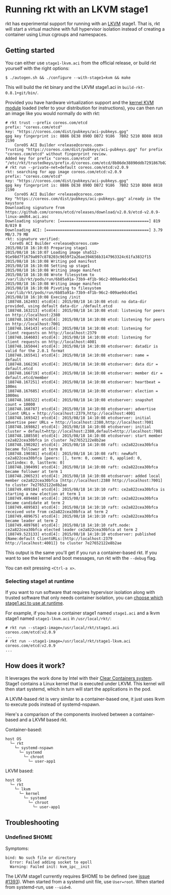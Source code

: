 # Running rkt with an LKVM stage1

rkt has experimental support for running with an [LKVM](https://kernel.googlesource.com/pub/scm/linux/kernel/git/will/kvmtool/+/master/README) stage1.
That is, rkt will start a virtual machine with full hypervisor isolation instead of creating a container using Linux cgroups and namespaces.

## Getting started

You can either use `stage1-lkvm.aci` from the official release, or build rkt yourself with the right options:

```
$ ./autogen.sh && ./configure --with-stage1=kvm && make
```

This will build the rkt binary and the LKVM stage1.aci in `build-rkt-0.8.1+git/bin/`.

Provided you have hardware virtualization support and the [kernel KVM module](http://www.linux-kvm.org/page/Getting_the_kvm_kernel_modules) loaded (refer to your distribution for instructions), you can then run an image like you would normally do with rkt:

```
# rkt trust --prefix coreos.com/etcd
prefix: "coreos.com/etcd"
key: "https://coreos.com/dist/pubkeys/aci-pubkeys.gpg"
gpg key fingerprint is: 8B86 DE38 890D DB72 9186  7B02 5210 BD88 8818 2190
	CoreOS ACI Builder <release@coreos.com>
Trusting "https://coreos.com/dist/pubkeys/aci-pubkeys.gpg" for prefix "coreos.com/etcd" without fingerprint review.
Added key for prefix "coreos.com/etcd" at "/etc/rkt/trustedkeys/prefix.d/coreos.com/etcd/8b86de38890ddb7291867b025210bd8888182190"
# rkt run --private-net=default coreos.com/etcd:v2.0.9
rkt: searching for app image coreos.com/etcd:v2.0.9
prefix: "coreos.com/etcd"
key: "https://coreos.com/dist/pubkeys/aci-pubkeys.gpg"
gpg key fingerprint is: 8B86 DE38 890D DB72 9186  7B02 5210 BD88 8818 2190
	CoreOS ACI Builder <release@coreos.com>
Key "https://coreos.com/dist/pubkeys/aci-pubkeys.gpg" already in the keystore
Downloading signature from https://github.com/coreos/etcd/releases/download/v2.0.9/etcd-v2.0.9-linux-amd64.aci.asc
Downloading signature: [=======================================] 819 B/819 B
Downloading ACI: [=============================================] 3.79 MB/3.79 MB
rkt: signature verified:
  CoreOS ACI Builder <release@coreos.com>
2015/08/18 16:10:03 Preparing stage1
2015/08/18 16:10:07 Loading image sha512-91e98d7f1679a097c878203c9659f2a26ae394656b3147963324c61fa3832f15
2015/08/18 16:10:08 Writing pod manifest
2015/08/18 16:10:08 Setting up stage1
2015/08/18 16:10:08 Writing image manifest
2015/08/18 16:10:08 Wrote filesystem to /var/lib/rkt/pods/run/6b85a91a-73b9-4f1b-96c2-009ae9dc45e1
2015/08/18 16:10:08 Writing image manifest
2015/08/18 16:10:08 Pivoting to filesystem /var/lib/rkt/pods/run/6b85a91a-73b9-4f1b-96c2-009ae9dc45e1
2015/08/18 16:10:08 Execing /init
[188748.162493] etcd[4]: 2015/08/18 14:10:08 etcd: no data-dir provided, using default data-dir ./default.etcd
[188748.163213] etcd[4]: 2015/08/18 14:10:08 etcd: listening for peers on http://localhost:2380
[188748.163674] etcd[4]: 2015/08/18 14:10:08 etcd: listening for peers on http://localhost:7001
[188748.164143] etcd[4]: 2015/08/18 14:10:08 etcd: listening for client requests on http://localhost:2379
[188748.164603] etcd[4]: 2015/08/18 14:10:08 etcd: listening for client requests on http://localhost:4001
[188748.165044] etcd[4]: 2015/08/18 14:10:08 etcdserver: datadir is valid for the 2.0.1 format
[188748.165541] etcd[4]: 2015/08/18 14:10:08 etcdserver: name = default
[188748.166236] etcd[4]: 2015/08/18 14:10:08 etcdserver: data dir = default.etcd
[188748.166719] etcd[4]: 2015/08/18 14:10:08 etcdserver: member dir = default.etcd/member
[188748.167251] etcd[4]: 2015/08/18 14:10:08 etcdserver: heartbeat = 100ms
[188748.167685] etcd[4]: 2015/08/18 14:10:08 etcdserver: election = 1000ms
[188748.168322] etcd[4]: 2015/08/18 14:10:08 etcdserver: snapshot count = 10000
[188748.168787] etcd[4]: 2015/08/18 14:10:08 etcdserver: advertise client URLs = http://localhost:2379,http://localhost:4001
[188748.169342] etcd[4]: 2015/08/18 14:10:08 etcdserver: initial advertise peer URLs = http://localhost:2380,http://localhost:7001
[188748.169862] etcd[4]: 2015/08/18 14:10:08 etcdserver: initial cluster = default=http://localhost:2380,default=http://localhost:7001
[188748.188550] etcd[4]: 2015/08/18 14:10:08 etcdserver: start member ce2a822cea30bfca in cluster 7e27652122e8b2ae
[188748.190202] etcd[4]: 2015/08/18 14:10:08 raft: ce2a822cea30bfca became follower at term 0
[188748.190381] etcd[4]: 2015/08/18 14:10:08 raft: newRaft ce2a822cea30bfca [peers: [], term: 0, commit: 0, applied: 0, lastindex: 0, lastterm: 0]
[188748.190499] etcd[4]: 2015/08/18 14:10:08 raft: ce2a822cea30bfca became follower at term 1
[188748.206523] etcd[4]: 2015/08/18 14:10:08 etcdserver: added local member ce2a822cea30bfca [http://localhost:2380 http://localhost:7001] to cluster 7e27652122e8b2ae
[188749.489184] etcd[4]: 2015/08/18 14:10:10 raft: ce2a822cea30bfca is starting a new election at term 1
[188749.489460] etcd[4]: 2015/08/18 14:10:10 raft: ce2a822cea30bfca became candidate at term 2
[188749.489583] etcd[4]: 2015/08/18 14:10:10 raft: ce2a822cea30bfca received vote from ce2a822cea30bfca at term 2
[188749.489675] etcd[4]: 2015/08/18 14:10:10 raft: ce2a822cea30bfca became leader at term 2
[188749.489760] etcd[4]: 2015/08/18 14:10:10 raft.node: ce2a822cea30bfca elected leader ce2a822cea30bfca at term 2
[188749.523133] etcd[4]: 2015/08/18 14:10:10 etcdserver: published {Name:default ClientURLs:[http://localhost:2379 http://localhost:4001]} to cluster 7e27652122e8b2ae
```

This output is the same you'll get if you run a container-based rkt.
If you want to see the kernel and boot messages, run rkt with the `--debug` flag.

You can exit pressing `<Ctrl-a x>`.

### Selecting stage1 at runtime

If you want to run software that requires hypervisor isolation along with trusted software that only needs container isolation, you can [choose which stage1.aci to use at runtime](https://github.com/coreos/rkt/blob/master/Documentation/commands.md#use-a-custom-stage-1).

For example, if you have a container stage1 named `stage1.aci` and a lkvm stage1 named `stage1-lkvm.aci` in `/usr/local/rkt/`:

```
# rkt run --stage1-image=/usr/local/rkt/stage1.aci coreos.com/etcd:v2.0.9
...
# rkt run --stage1-image=/usr/local/rkt/stage1-lkvm.aci coreos.com/etcd:v2.0.9
...
```

## How does it work?

It leverages the work done by Intel with their [Clear Containers system](https://lwn.net/Articles/644675/).
Stage1 contains a Linux kernel that is executed under LKVM.
This kernel will then start systemd, which in turn will start the applications in the pod.

A LKVM-based rkt is very similar to a container-based one, it just uses lkvm to execute pods instead of systemd-nspawn.

Here's a comparison of the components involved between a container-based and a LKVM based rkt.

Container-based:

```
host OS
  └─ rkt
    └─ systemd-nspawn
      └─ systemd
        └─ chroot
          └─ user-app1
```


LKVM based:

```
host OS
  └─ rkt
    └─ lkvm
      └─ kernel
        └─ systemd
          └─ chroot
            └─ user-app1
```

## Troubleshooting

### Undefined $HOME

Symptoms:

```
bind: No such file or directory
  Error: Failed adding socket to epoll
  Warning: Failed init: kvm_ipc__init
```

The LKVM stage1 currently requires $HOME to be defined
(see [issue #1393](https://github.com/coreos/rkt/issues/1393)).
When started from a systemd unit file, use `User=root`.
When started from systemd-run, use `--uid=0`.
